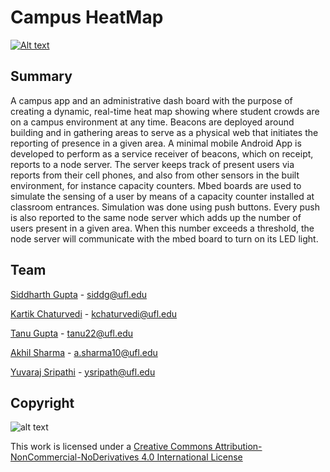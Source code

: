 # Campus HeatMap

[![Alt text](http://i3.ytimg.com/vi/OFWZfW4lwUM/maxresdefault.jpg)](https://www.youtube.com/watch?v=OFWZfW4lwUM)

## 

## Summary
A campus app and an administrative dash board with the purpose of creating a dynamic, real-time heat map showing 
where student crowds are on a campus environment at any time. Beacons are deployed around building and in gathering areas to serve as a 
physical web that initiates the reporting of presence in a given area. 
A minimal mobile Android App is developed to perform as a service receiver of beacons, which on receipt, reports to a node server. 
The server keeps track of present users via reports from their cell phones, and also from other sensors in the built environment, 
for instance capacity counters. Mbed boards are used to simulate the sensing of a user by means of a capacity counter installed at classroom entrances. 
Simulation was done using push buttons. Every push is also reported to the same node server which adds up the number of users present in a given area. 
When this number exceeds a threshold, the node server will communicate with the mbed board to turn on its LED light.  
  
## Team

[Siddharth Gupta](https://www.linkedin.com/in/siddharth4gupta/) - siddg@ufl.edu

[Kartik Chaturvedi](https://ikartik.com) - kchaturvedi@ufl.edu

[Tanu Gupta](https://www.linkedin.com/in/tanu22) - tanu22@ufl.edu

[Akhil Sharma](https://www.linkedin.com/in/akhilsharma10/) - a.sharma10@ufl.edu

[Yuvaraj Sripathi](https://www.linkedin.com/in/yuvarajsripathi) - ysripath@ufl.edu


## Copyright

![alt text](https://i.creativecommons.org/l/by-nc-nd/4.0/88x31.png)

This work is licensed under a [Creative Commons Attribution-NonCommercial-NoDerivatives 4.0 International License](http://creativecommons.org/licenses/by-nc-nd/4.0/)


